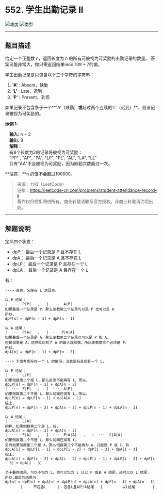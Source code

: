 # 552. 学生出勤记录 II

![难度](https://img.shields.io/badge/难度-困难-d9534f.svg?logo=leetcode&style=flat)  ![类型](https://img.shields.io/badge/类型-动态规划-violet.svg?style=flat)

---

## 题目描述

给定一个正整数 n，返回长度为 n 的所有可被视为可奖励的出勤记录的数量。 答案可能非常大，你只需返回结果mod 109 + 7的值。

学生出勤记录是只包含以下三个字符的字符串：

1. **'A'** : Absent，缺勤  
2. **'L'** : Late，迟到  
3. **'P'** : Present，到场  

如果记录不包含多于一个**'A'（缺勤）**或**超过两个连续的'L'（迟到）**，则该记录被视为可奖励的。

**示例 1:**

&emsp;**输入:** n = 2  
&emsp;**输出:** 8   
&emsp;**解释：**  
&emsp;有8个长度为2的记录将被视为可奖励：  
&emsp;"PP" , "AP", "PA", "LP", "PL", "AL", "LA", "LL"  
&emsp;只有"AA"不会被视为可奖励，因为缺勤次数超过一次。  

**注意：**n 的值不会超过100000。

> 来源：力扣（LeetCode）  
> 链接：https://leetcode-cn.com/problems/student-attendance-record-ii  
> 著作权归领扣网络所有。商业转载请联系官方授权，非商业转载请注明出处。  

---

## 解题说明

定义四个状态：

- dpP： 最后一个记录是 P 且不存在 L
- dpA： 最后一个记录是 A 且不存在 L
- dpLP： 最后一个记录是 P 且存在一个 L
- dpLA： 最后一个记录是 A 且存在一个 L

有：

```
---> 首先，忘掉有 L 这回事，

以 P 结尾：
|  ···  P|P|   ,   |  ···  A|P| 
如果最后一个记录是 P，那么倒数第二个记录可以是 P 也可以是 A
所以，
dpP[n] = dpP[n - 1] + dpP[n - 1]

以 A 结尾：
|  ···  P|A|   ,   |  ··  P|A|A| 
如果最后一个记录是 A，那么倒数第二个记录也可以是 P 和 A，
但是如果是 A，这样就达到了 A 的最大连续数，所以倒数第三个必须是 P。
所以，
dpA[n] = dpP[n - 1] + dpP[n - 2]

---> 下面考虑存在一个 L 的情况，注意是有且仅有一个 L，

以 P 结尾：
|  ···  L|P|
如果倒数第二个是 L，那么前面不能再有 L，所以，
dpLP[n] = dpP[n - 2] + dpA[n - 2]
|  ···  P|P|   ,   |  ···  A|P|
如果倒数第二个不是 L，那么前面还得有 L，所以，
dpLP[n] = dpLP[n - 1] + dpLA[n - 1]
综上，
dpLP[n] = dpP[n - 2] + dpA[n - 2] + dpLP[n - 1] + dpLA[n - 1]

以 A 结尾：
|  ···  L|A|
同样，如果倒数第二个是 L，有，
dpLA[n] = dpP[n - 2] + dpA[n - 2]
|  ···  P|A|   ,   |  ···  P|A|A|   ,   |  ···  C|A|A|
如果倒数第二个不是 L，那么前面还得有 L，
另外如果倒数第二个是 A，那么倒数第三个不能再为 A，只能是 P 或 C，有
dpLA[i] = dpLP[i - 1] + dpLP[i - 2] + dpP[i - 3] + dpA[i - 3]
综上，
dpLA[i] = dpP[i - 2] + dpA[i - 2] + dpLP[i - 1] + dpLP[i - 2] + dpP[i - 3] + dpA[i - 3]

至于最终结果，可以不包含 L，也可以包含 L 且以 P 或者 A 结尾，还可以以 L 结尾，
所以,最后的结果为：
dp[n] = dpP[n] + dpA[n] + dpLP[n] + dpLA[n] + dpP[n - 1] + dpA[n - 1]
       |     不包含L     |  包含L且以P/A结尾   |         以L结尾        |
```

